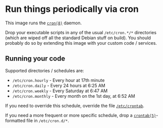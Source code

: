 # Run things periodically via cron

This image runs the [`cron(8)`][cron-8] daemon.

Drop your executable scripts in any of the usual `/etc/cron.*/*`
directories (which are wiped off all the standard Debian stuff on
build). You should probably do so by extending this image with your
custom code / services.

## Running your code

Supported directories / schedules are:

- `/etc/cron.hourly` - Every hour at 17th minute
- `/etc/cron.daily` - Every 24 hours at 6:25 AM
- `/etc/cron.weekly` - Every Saturday at 6:47 AM
- `/etc/cron.monthly` - Every month on the 1st day, at 6:52 AM

If you need to override this schedule, override the file
[`/etc/crontab`][crontab-5].

If you need a more frequent or more specific schedule, drop a
[`crontab(5)`][crontab-5]-formatted file in `/etc/cron.d/*`.

[cron-8]: https://manpages.debian.org/jessie/cron/cron.8.en.html
[crontab-5]: https://manpages.debian.org/jessie/cron/crontab.5.en.html
